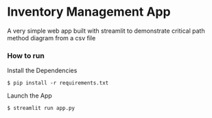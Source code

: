 # Inventory Management App
A very simple web app built with streamlit to demonstrate critical path method diagram from a csv file

### How to run

Install the Dependencies
```shell
$ pip install -r requirements.txt
```

Launch the App
```shell
$ streamlit run app.py
```
